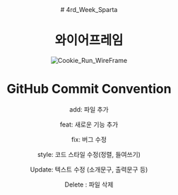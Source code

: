 <div align="center">
# 4rd_Week_Sparta

# 와이어프레임
![Cookie_Run_WireFrame](https://github.com/user-attachments/assets/386db7b9-8766-4f43-86bf-fc9d5f2bbc2c)


# GitHub Commit Convention
add: 파일 추가

feat: 새로운 기능 추가

fix: 버그 수정

style: 코드 스타일 수정(정렬, 들여쓰기)

Update: 텍스트 수정 (소개문구, 출력문구 등)

Delete : 파일 삭제
</div>
